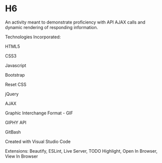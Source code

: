# H6

An activity meant to demonstrate proficiency with API AJAX calls and dynamic rendering of responding information.

Technologies Incorporated:

HTML5

CSS3

Javascript

Bootstrap

Reset CSS

jQuery

AJAX

Graphic Interchange Format - GIF

GIPHY API

GitBash

Created with Visual Studio Code

  Extensions: Beautify, ESLint, Live Server, TODO Highlight, Open In Browser, View In Browser
  
